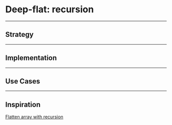 # Deep-flat: recursion

<!-- BEGIN DOCS -->

<!-- END DOCS -->

---

## Strategy

---

## Implementation

---

## Use Cases

---

## Inspiration

[Flatten array with recursion](https://medium.com/@mccarthyd/what-happens-when-you-flatten-an-array-using-recursion-da2954deece9)

<!--
  was there any code, blog post, video, ... that inspired your solution?
  there's nothing wrong with adapting other people's code, just give them credit!
  and say how it inspired your solution.
-->
